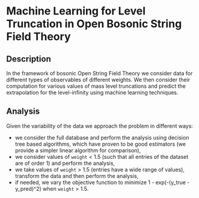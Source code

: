 # Machine Learning for Level Truncation in Open Bosonic String Field Theory

## Description

In the framework of bosonic Open String Field Theory we consider data for different types of observables of different weights. We then consider their computation for various values of mass level truncations and predict the extrapolation for the level-infinity using machine learning techniques.

## Analysis

Given the variability of the data we approach the problem in different ways:

- we consider the full database and perform the analysis using decision tree based algorithms, which have proven to be good estimators (we provide a simpler linear algorithm for comparison),
- we consider values of `weight` < 1.5 (such that all entries of the dataset are of order 1) and perform the analysis,
- we take values of `weight` > 1.5 (entries have a wide range of values), transform the data and then perform the analysis,
- if needed, we vary the objective function to minimize 1 - exp(-(y_true - y_pred)^2) when `weight` > 1.5.
